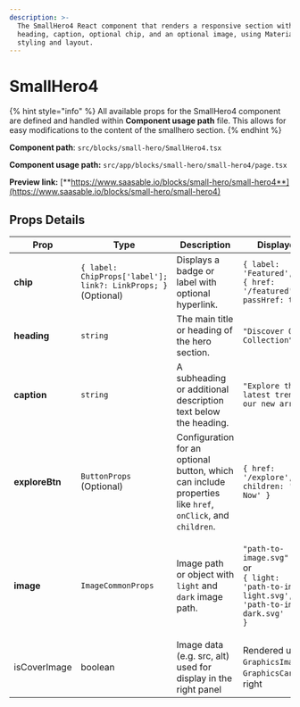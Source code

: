 ```yaml
---
description: >-
  The SmallHero4 React component that renders a responsive section with a
  heading, caption, optional chip, and an optional image, using Material-UI for
  styling and layout.
---
```


# SmallHero4

{% hint style="info" %}
All available props for the SmallHero4 component are defined and handled within **Component usage path** file. This allows for easy modifications to the content of the smallhero section.
{% endhint %}

**Component path**: `src/blocks/small-hero/SmallHero4.tsx`

**Component usage path:**  `src/app/blocks/small-hero/small-hero4/page.tsx`

**Preview link:** [**https://www.saasable.io/blocks/small-hero/small-hero4**](https://www.saasable.io/blocks/small-hero/small-hero4)

## Props Details

| Prop           | Type                                                          | Description                                                                                                | Displayed as                                                                                                                         |
| -------------- | ------------------------------------------------------------- | ---------------------------------------------------------------------------------------------------------- | ------------------------------------------------------------------------------------------------------------------------------------ |
| **chip**       | `{ label: ChipProps['label']; link?: LinkProps; }` (Optional) | Displays a badge or label with optional hyperlink.                                                         | `{ label: 'Featured', link: { href: '/featured', passHref: true } }`                                                                 |
| **heading**    | `string`                                                      | The main title or heading of the hero section.                                                             | `"Discover Our New Collection"`                                                                                                      |
| **caption**    | `string`                                                      | A subheading or additional description text below the heading.                                             | `"Explore the latest trends in our new arrivals."`                                                                                   |
| **exploreBtn** | `ButtonProps` (Optional)                                      | Configuration for an optional button, which can include properties like `href`, `onClick`, and `children`. | `{ href: '/explore', children: 'Explore Now' }`                                                                                      |
| **image**      | `ImageCommonProps`                                            | Image path or object with `light` and `dark` image path.                                                   | <p><code>"path-to-image.svg"</code><br> or <br><code>{ light: 'path-to-image-light.svg', dark: 'path-to-image-dark.svg' }</code></p> |
| isCoverImage   | boolean                                                       | Image data (e.g. src, alt) used for display in the right panel                                             | Rendered using `GraphicsImage`inside `GraphicsCard`on the right                                                                      |
